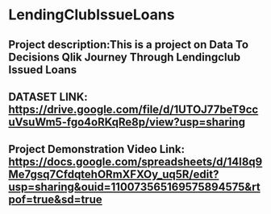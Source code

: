 # LendingClubIssueLoans
## Project description:This is a project on Data To Decisions Qlik Journey Through Lendingclub Issued Loans

## DATASET LINK: https://drive.google.com/file/d/1UTOJ77beT9ccuVsuWm5-fgo4oRKqRe8p/view?usp=sharing

## Project Demonstration Video Link:  https://docs.google.com/spreadsheets/d/14I8q9Me7gsq7CfdqtehORmXFXOy_uq5R/edit?usp=sharing&ouid=110073565169575894575&rtpof=true&sd=true
